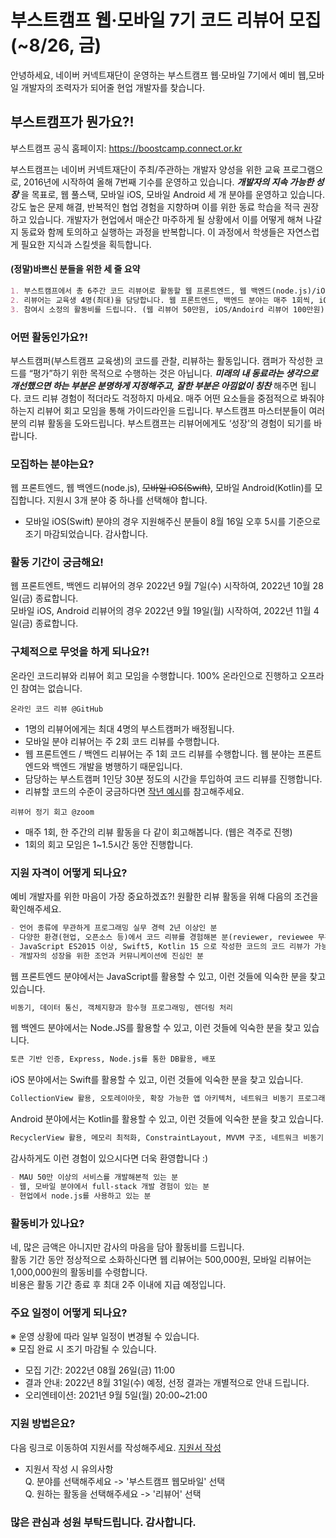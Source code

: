 # 부스트캠프 웹·모바일 7기 코드 리뷰어 모집(~8/26, 금)
안녕하세요, 네이버 커넥트재단이 운영하는 부스트캠프 웹·모바일 7기에서 예비 웹,모바일 개발자의 조력자가 되어줄 현업 개발자를 찾습니다.

## 부스트캠프가 뭔가요?!

부스트캠프 공식 홈페이지: https://boostcamp.connect.or.kr

부스트캠프는 네이버 커넥트재단이 주최/주관하는 개발자 양성을 위한 교육 프로그램으로, 2016년에 시작하여 올해 7번째 기수를 운영하고 있습니다. **_개발자의 지속 가능한 성장_** 을 목표로, 웹 풀스택, 모바일 iOS, 모바일 Android 세 개 분야를 운영하고 있습니다. 
강도 높은 문제 해결, 반복적인 협업 경험을 지향하며 이를 위한 동료 학습을 적극 권장하고 있습니다. 개발자가 현업에서 매순간 마주하게 될 상황에서 이를 어떻게 해쳐 나갈지 동료와 함께 토의하고 실행하는 과정을 반복합니다. 이 과정에서 학생들은 자연스럽게 필요한 지식과 스킬셋을 획득합니다. 


#### (정말)바쁘신 분들을 위한 세 줄 요약
```markdown
1. 부스트캠프에서 총 6주간 코드 리뷰어로 활동할 웹 프론트엔드, 웹 백엔드(node.js)/iOS(Swift)/Android(Kotlin) 개발자를 찾습니다. (최소 경력 2년 이상)
2. 리뷰어는 교육생 4명(최대)을 담당합니다. 웹 프론트엔드, 백엔드 분야는 매주 1회씩, iOS와 Android 분야는 매주 2회씩 코드를 리뷰하게 됩니다.
3. 참여시 소정의 활동비를 드립니다. (웹 리뷰어 50만원, iOS/Andoird 리뷰어 100만원)
```

### 어떤 활동인가요?!
부스트캠퍼(부스트캠프 교육생)의 코드를 관찰, 리뷰하는 활동입니다. 캠퍼가 작성한 코드를 “평가”하기 위한 목적으로 수행하는 것은 아닙니다. **_미래의 내 동료라는 생각으로 개선했으면 하는 부분은 분명하게 지정해주고, 잘한 부분은 아낌없이 칭찬_** 해주면 됩니다. 
코드 리뷰 경험이 적더라도 걱정하지 마세요. 매주 어떤 요소들을 중점적으로 봐줘야 하는지 리뷰어 회고 모임을 통해 가이드라인을 드립니다. 부스트캠프 마스터분들이 여러분의 리뷰 활동을 도와드립니다. 부스트캠프는 리뷰어에게도 ‘성장'의 경험이 되기를 바랍니다. 

### 모집하는 분야는요?
웹 프론트엔드, 웹 백엔드(node.js), ~~모바일 iOS(Swift)~~, 모바일 Android(Kotlin)를 모집합니다. 지원시 3개 분야 중 하나를 선택해야 합니다. <br>
- 모바일 iOS(Swift) 분야의 경우 지원해주신 분들이 8월 16일 오후 5시를 기준으로 조기 마감되었습니다. 감사합니다.

### 활동 기간이 궁금해요!
웹 프론트엔트, 백엔드 리뷰어의 경우 2022년 9월 7일(수) 시작하여, 2022년 10월 28일(금) 종료합니다.<br>
모바일 iOS, Android 리뷰어의 경우 2022년 9월 19일(월) 시작하여, 2022년 11월 4일(금) 종료합니다.


### 구체적으로 무엇을 하게 되나요?!
온라인 코드리뷰와 리뷰어 회고 모임을 수행합니다. 100% 온라인으로 진행하고 오프라인 참여는 없습니다.

`온라인 코드 리뷰 @GitHub`
- 1명의 리뷰어에게는 최대 4명의 부스트캠퍼가 배정됩니다. 
- 모바일 분야 리뷰어는 주 2회 코드 리뷰를 수행합니다.
- 웹 프론트엔드 / 백엔드 리뷰어는 주 1회 코드 리뷰를 수행합니다. 웹 분야는 프론트엔드와 백엔드 개발을 병행하기 때문입니다.
- 담당하는 부스트캠퍼 1인당 30분 정도의 시간을 투입하여 코드 리뷰를 진행합니다.
- 리뷰할 코드의 수준이 궁금하다면 [작년 예시](https://github.com/boostcampwm-2021)를 참고해주세요.

`리뷰어 정기 회고 @zoom`
- 매주 1회, 한 주간의 리뷰 활동을 다 같이 회고해봅니다. (웹은 격주로 진행)
- 1회의 회고 모임은 1~1.5시간 동안 진행합니다.

### 지원 자격이 어떻게 되나요?
예비 개발자를 위한 마음이 가장 중요하겠죠?! 원활한 리뷰 활동을 위해 다음의 조건을 확인해주세요.
```markdown
- 언어 종류에 무관하게 프로그래밍 실무 경력 2년 이상인 분
- 다양한 환경(현업, 오픈소스 등)에서 코드 리뷰를 경험해본 분(reviewer, reviewee 무관)
- JavaScript ES2015 이상, Swift5, Kotlin 15 으로 작성한 코드의 코드 리뷰가 가능한 분
- 개발자의 성장을 위한 조언과 커뮤니케이션에 진심인 분
```
웹 프론트엔드 분야에서는 JavaScript를 활용할 수 있고, 이런 것들에 익숙한 분을 찾고 있습니다.
```markdown
비동기, 데이터 통신, 객체지향과 함수형 프로그래밍, 렌더링 처리
```
웹 백엔드 분야에서는 Node.JS를 활용할 수 있고, 이런 것들에 익숙한 분을 찾고 있습니다. 
```markdown
토큰 기반 인증, Express, Node.js를 통한 DB활용, 배포 
```
iOS 분야에서는 Swift를 활용할 수 있고, 이런 것들에 익숙한 분을 찾고 있습니다.
```markdown
CollectionView 활용, 오토레이아웃, 확장 가능한 앱 아키텍처, 네트워크 비동기 프로그래밍
```
Android 분야에서는 Kotlin를 활용할 수 있고, 이런 것들에 익숙한 분을 찾고 있습니다.
```markdown
RecyclerView 활용, 메모리 최적화, ConstraintLayout, MVVM 구조, 네트워크 비동기 프로그래밍
```

감사하게도 이런 경험이 있으시다면 더욱 환영합니다 :)
```markdown
- MAU 50만 이상의 서비스를 개발해본적 있는 분
- 웹, 모바일 분야에서 full-stack 개발 경험이 있는 분
- 현업에서 node.js를 사용하고 있는 분
```

### 활동비가 있나요?
네, 많은 금액은 아니지만 감사의 마음을 담아 활동비를 드립니다. <br>
활동 기간 동안 정상적으로 소화하신다면 웹 리뷰어는 500,000원, 모바일 리뷰어는 1,000,000원의 활동비를 수령합니다. <br>
비용은 활동 기간 종료 후 최대 2주 이내에 지급 예정입니다.

### 주요 일정이 어떻게 되나요?
※ 운영 상황에 따라 일부 일정이 변경될 수 있습니다.<br>
※ 모집 완료 시 조기 마감될 수 있습니다.
- 모집 기간: 2022년 08월 26일(금) 11:00  
- 결과 안내: 2022년 8월 31일(수) 예정, 선정 결과는 개별적으로 안내 드립니다. 
- 오리엔테이션: 2021년 9월 5일(월) 20:00~21:00 

### 지원 방법은요?
다음 링크로 이동하여 지원서를 작성해주세요. [지원서 작성](https://form.office.naver.com/form/responseView.cmd?formkey=NDg5NzMzYjktNjg0Yy00NWQ3LWJjNjctMzA4NWNlMzVlN2Q2&sourceId=urlshare)
* 지원서 작성 시 유의사항 <br>
Q. 분야를 선택해주세요 -> '부스트캠프 웹모바일' 선택 <br>
Q. 원하는 활동을 선택해주세요 -> '리뷰어' 선택 
 
### 많은 관심과 성원 부탁드립니다. 감사합니다.

